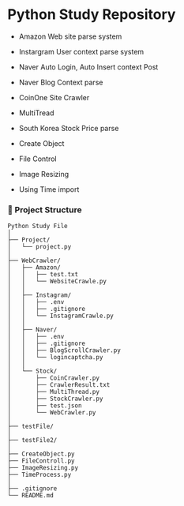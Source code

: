 # Python Study Repository

 - Amazon Web site parse system

 - Instargram User context parse system

 - Naver Auto Login, Auto Insert context Post

 - Naver Blog Context parse

 - CoinOne Site Crawler

 - MultiTread

 - South Korea Stock Price parse

 - Create Object

 - File Control

 - Image Resizing

 - Using Time import

### 📂 Project Structure
```
Python Study File
│
├── Project/
│   └── project.py
│
├── WebCrawler/
│   ├── Amazon/
│   │   ├── test.txt
│   │   └── WebsiteCrawle.py
│   │
│   ├── Instagram/
│   │   ├── .env
│   │   ├── .gitignore
│   │   └── InstagramCrawle.py
│   │
│   ├── Naver/
│   │   ├── .env
│   │   ├── .gitignore
│   │   ├── BlogScrollCrawler.py
│   │   └── logincaptcha.py
│   │
│   └── Stock/
│       ├── CoinCrawler.py
│       ├── CrawlerResult.txt
│       ├── MultiThread.py
│       ├── StockCrawler.py
│       ├── test.json
│       └── WebCrawler.py
│
├── testFile/
│
├── testFile2/
│
├── CreateObject.py
├── FileControll.py
├── ImageResizing.py
├── TimeProcess.py
│
├── .gitignore
└── README.md

```
